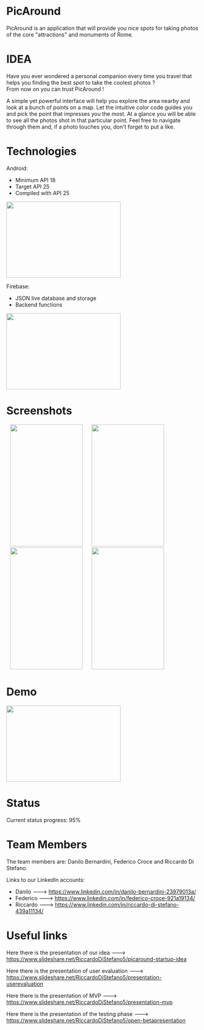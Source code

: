 # PicAround
PicAround is an application that will provide you nice spots for taking photos of the core "attractions" and monuments of Rome.

# IDEA <br>
Have you ever wondered a personal companion every time you travel that helps you finding the best spot to take the coolest photos ? <br>
From now on you can trust PicAround !

A simple yet powerful interface will help you explore the area nearby and look at a bunch of points on a map. Let the intuitive color code guides you and pick the point that impresses you the most. At a glance you will be able to see all the photos shot in that particular point. Feel free to navigate through them and, if a photo touches you, don't forget to put a like.

# Technologies

Android:
- Minimum API 18
- Target API 25
- Compiled with API 25
<img src="http://www.sasken.com/sites/default/files/android-logo_0.jpg" height="200" width="300"/>

Firebase:
- JSON live database and storage
- Backend functions
<img src="https://encrypted-tbn0.gstatic.com/images?q=tbn:ANd9GcQ4XEmg4faelQ8pgK26YF8XLb2b-UQfaiJq_HlSPFEAtimI7JM_" height="200" width="300"/>

# Screenshots
<div id="screenshots">

<img src="https://firebasestorage.googleapis.com/v0/b/picaround-34ab3.appspot.com/o/Screenshot_20170529-153007.png?alt=media&token=3e76a520-7784-4abd-98cb-70f67d7fa763" height="320" width="190" hspace="10">

<img src="https://firebasestorage.googleapis.com/v0/b/picaround-34ab3.appspot.com/o/Screenshot_20170529-153025.png?alt=media&token=f503c367-fd5e-46f4-8ac4-a7eb9b78350f" height="320" width="190" hspace="10">

<img src="https://firebasestorage.googleapis.com/v0/b/picaround-34ab3.appspot.com/o/Screenshot_20170529-153102.png?alt=media&token=9460e2cb-3894-478f-82bf-28c63acc1833" height="320" width="190" hspace="10">

<img src="https://firebasestorage.googleapis.com/v0/b/picaround-34ab3.appspot.com/o/Screenshot_20170529-154307.png?alt=media&token=07e03309-c268-4d55-9678-f1ab09c3b392" height="320" width="190" hspace="10">

</div>

# Demo

<a href= "https://drive.google.com/open?id=0B-8Sn5lXgMrQUmlZZFUySVZ5bms">
<img src= "http://www.iacplog.it/wp-content/uploads/2017/05/vi_1.png" height="200" width="300">
</a>

# Status
Current status progress: 95%

# Team Members
The team members are: Danilo Bernardini, Federico Croce and Riccardo Di Stefano.

Links to our LinkedIn accounts:
- Danilo ---> https://www.linkedin.com/in/danilo-bernardini-23979013a/
- Federico ---> https://www.linkedin.com/in/federico-croce-921a19134/
- Riccardo ---> https://www.linkedin.com/in/riccardo-di-stefano-439a11134/

# Useful links
Here there is the presentation of our idea --->  https://www.slideshare.net/RiccardoDiStefano5/picaround-startup-idea

Here there is the presentation of user evaluation --->  https://www.slideshare.net/RiccardoDiStefano5/presentation-userevaluation

Here there is the presentation of MVP ---> https://www.slideshare.net/RiccardoDiStefano5/presentation-mvp

Here there is the presentation of the testing phase ---> https://www.slideshare.net/RiccardoDiStefano5/open-betapresentation


